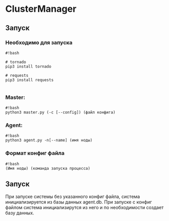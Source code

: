 # ClusterManager


## Запуск ##

### Необходимо для запуска ###

```
#!bash

# tornado
pip3 install tornado

# requests
pip3 install requests


```



### Master: ###
```
#!bash
python3 master.py (-c [--config]) (файл конфига)

```
### Agent: ###
```
#!bash
python3 agent.py -n[--name] (имя ноды) 

```
### Формат конфиг файла ###

```
#!bash
(Имя ноды) (команда запуска процесса)

```
## Запуск ##

При запуске системы без указанного конфиг файла, система инициализируется из базы данных agent.db.
При запуске с конфиг файлом система инициализирутся из него и по необходимости создает базу данных.

